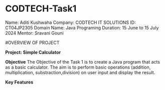 # CODTECH-Task1
Name: Aditi Kushwaha
Company: CODTECH IT SOLUTIONS
ID: CT04JP2305
Domain Name: Java Programing
Duration: 15 June to 15 July 2024
Mentor: Sravani Gouni

#OVERVIEW OF PROJECT

**Project: Simple Calculator**

**Objective**
The Objective of the Task 1 is to create a Java program that acts as a basic calculator. The aim is to perform basic operations (addition, multiplication, substraction,division) on user input and display the result.

**Key Features**
